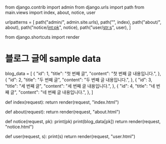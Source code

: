 from django.contrib import admin
from django.urls import path
from main.views import index, about, notice, user


urlpatterns = [
    path("admin/", admin.site.urls),
    path("", index),
    path("about/", about),
    path("notice/<int:pk>", notice),
    path("user/<str:s>", user),
]

from django.shortcuts import render

# 블로그 글에 sample data
blog_data = [
    {
        "id": 1,
        "title": "첫 번째 글",
        "content": "첫 번째 글 내용입니다.",
    },
    {
        "id": 2,
        "title": "두 번째 글",
        "content": "두 번째 글 내용입니다.",
    },
    {
        "id": 3,
        "title": "세 번째 글",
        "content": "세 번째 글 내용입니다.",
    },
    {
        "id": 4,
        "title": "네 번째 글",
        "content": "네 번째 글 내용입니다.",
    },
]


def index(request):
    return render(request, "index.html")


def about(request):
    return render(request, "about.html")


def notice(request, pk):
    print(pk)
    print(blog_data[pk])
    return render(request, "notice.html")


def user(request, s):
    print(s)
    return render(request, "user.html")